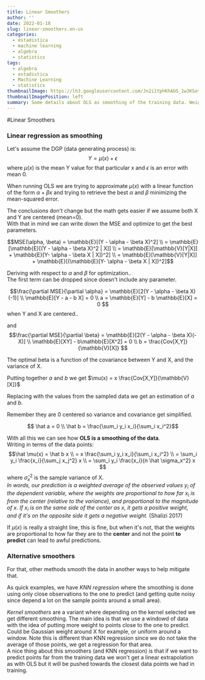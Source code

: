 ```yaml
---
title: Linear Smoothers
author: ''
date: 2022-01-18
slug: linear-smoothers.en-us
categories:
  - estadistica
  - machine learning
  - algebra
  - statistics
tags:
  - algebra
  - estadistica
  - Machine Learning
  - statistics
thumbnailImage: https://lh3.googleusercontent.com/Jn2i1YphKhAbS_1w3KSotp7L0BZA3GguSSAEUCCyH9V4g2PtunCuoE0GlY-PkdrsLERb08KiSsNvIMPqpQ=w260-h173-rw
thumbnailImagePosition: left
summary: Some details about OLS as smoothing of the training data. Weighted average of Y by distance of X to the center and variance of X.
---
```

#Linear Smoothers

### Linear regression as smoothing

Let's assume the DGP (data generating process) is:
$$ Y = \mu(x) + \epsilon$$ where $\mu(x)$ is the mean Y value for that particular x and $\epsilon$ is an error with mean 0.

When running OLS we are trying to approximate $\mu(x)$ with a linear function of the form $\alpha + \beta x$ and trying to retrieve the best $\alpha$ and $\beta$ minimizing the mean-squared error.  

The conclusions don't change but the math gets easier if we assume both X and Y are centered (mean=0).  
With that in mind we can write down the MSE and optimize to get the best parameters.

$$MSE(\alpha, \beta) = \mathbb{E}[(Y - \alpha - \beta X)^2] \\
= \mathbb{E}[\mathbb{E}[(Y - \alpha - \beta X)^2 | X]] \\
= \mathbb{E}[\mathbb{V}[Y|X]] + \mathbb{E}[Y- \alpha - \beta X | X])^2] \\
= \mathbb{E}[\mathbb{V}[Y|X]] + \mathbb{E}[(\mathbb{E}[Y- \alpha - \beta X | X])^2]$$


Deriving with respect to $\alpha$ and $\beta$ for optimization..  
The first term can be dropped since doesn't include any parameter.

$$\frac{\partial MSE}{\partial \alpha} =   \mathbb{E}[2(Y - \alpha - \beta X)(-1)] \\
 \mathbb{E}[Y - a - b X] =  0 \\
 a =  \mathbb{E}[Y] - b  \mathbb{E}[X] = 0
 $$
 when Y and X are centered..
 
 and
 $$\frac{\partial MSE}{\partial \beta} =   \mathbb{E}[2(Y - \alpha - \beta X)(-X)] \\
 \mathbb{E}[XY] - b\mathbb{E}[X^2] = 0 \\
b = \frac{Cov[X,Y]}{\mathbb{V}[X]}
$$

The optimal beta is a function of the covariance between Y and X, and the variance of X.

Putting together $a$ and $b$ we get $\mu(x) = x  \frac{Cov[X,Y]}{\mathbb{V}[X]}$

Replacing with the values from the sampled data we get an estimation of $a$ and $b$.  

Remember they are 0 centered so variance and covariance get simplified.

$$ \hat a = 0 \\
\hat b = \frac{\sum_i y_i x_i}{\sum_i x_i^2}$$


With all this we can see how **OLS is a smoothing of the data**.  
Writing in terms of the data points:  
$$\hat \mu(x) = \hat b x \\
= x  \frac{\sum_i y_i x_i}{\sum_i x_i^2} \\
= \sum_i y_i \frac{x_i}{\sum_j x_j^2} x \\
= \sum_i y_i \frac{x_i}{n \hat \sigma_x^2} x
$$
where $\hat \sigma_x^2$ is the sample variance of X.  
*In words, our prediction is a weighted average of the observed values $y_i$ of the dependent variable, where the weights are proportional to how far $x_i$ is from the center (relative to the variance), and proportional to the magnitude of $x$. If $x_i$ is on the same side of the center as $x$, it gets a positive weight, and if it's on the opposite side it gets a negative weight.* (Shalizi 2017)

If $\mu(x)$ is really a straight line, this is fine, but when it's not, that the weights are proportional to how far they are to the **center** and not the point **to predict** can lead to awful predictions.



### Alternative smoothers
For that, other methods smooth the data in another ways to help mitigate that.

As quick examples, we have *KNN regression* where the smoothing is done using only close observations to the one to predict (and getting quite noisy since depend a lot on the sample points around a small area).  

*Kernel smoothers* are a variant where depending on the kernel selected we get different smoothing. The main idea is that we use a windowd of data with the idea of putting more weight to points close to the one to predict. Could be Gaussian weight around X for example, or uniform around a window. Note this is different than KNN regression since we do not take the average of those points, we get a regression for that area.  
A nice thing about this smoothers (and KNN regression) is that if we want to predict points far from the training data we won't get a linear extrapolation as with OLS but it will be pushed towards the closest data points we had in training.
